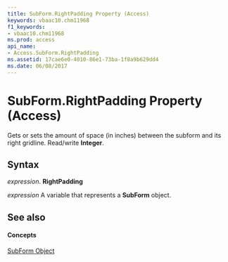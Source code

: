 ```yaml
---
title: SubForm.RightPadding Property (Access)
keywords: vbaac10.chm11968
f1_keywords:
- vbaac10.chm11968
ms.prod: access
api_name:
- Access.SubForm.RightPadding
ms.assetid: 17cae6e0-4010-86e1-73ba-1f8a9b629dd4
ms.date: 06/08/2017
---
```



# SubForm.RightPadding Property (Access)

Gets or sets the amount of space (in inches) between the subform and its right gridline. Read/write **Integer**.


## Syntax

 _expression_. **RightPadding**

 _expression_ A variable that represents a **SubForm** object.


## See also


#### Concepts


[SubForm Object](subform-object-access.md)

